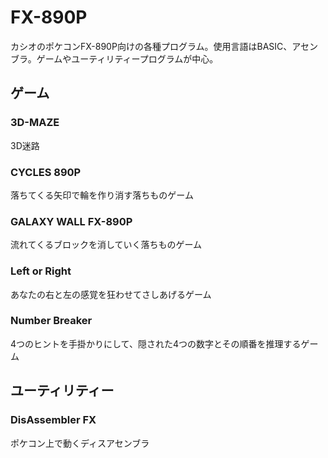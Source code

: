 # FX-890P

カシオのポケコンFX-890P向けの各種プログラム。使用言語はBASIC、アセンブラ。ゲームやユーティリティープログラムが中心。

## ゲーム

### 3D-MAZE

3D迷路

### CYCLES 890P

落ちてくる矢印で輪を作り消す落ちものゲーム

### GALAXY WALL FX-890P

流れてくるブロックを消していく落ちものゲーム

### Left or Right

あなたの右と左の感覚を狂わせてさしあげるゲーム

### Number Breaker

4つのヒントを手掛かりにして、隠された4つの数字とその順番を推理するゲーム

## ユーティリティー

### DisAssembler FX

ポケコン上で動くディスアセンブラ
